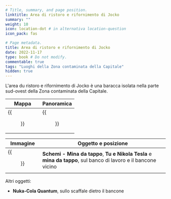 ```yaml
---
# Title, summary, and page position.
linktitle: Area di ristoro e rifornimento di Jocko
summary: ""
weight: 10
icon: location-dot # in alternativa location-question
icon_pack: fas

# Page metadata.
title: Area di ristoro e rifornimento di Jocko
date: 2022-11-17
type: book # Do not modify.
commentable: true
tags: "Luoghi della Zona contaminata della Capitale"
hidden: true
---
```


L'area du ristoro e rifornimento di Jocko è una baracca isolata nella parte sud-ovest della Zona contaminata della Capitale.

| Mappa                        | Panoramica                    |
| ---------------------------- | ----------------------------- |
| {{<figure src="fo3/Jockos_PG_Stop_loc.webp">}} | {{<figure src="fo3/Jockos_Pop_Gas_Stop.webp">}} |

| Immagine                                      | Oggetto e posizione                                                                                            |
| --------------------------------------------- | -------------------------------------------------------------------------------------------------------------- |
| {{<figure src="fo3/NT_and_You_BM_Schematics_Jockos_PGS.webp">}} | **Schemi - Mina da tappo**, **Tu e Nikola Tesla** e **mina da tappo**, sul banco di lavoro e il bancone vicino |


Altri oggetti:
- **Nuka-Cola Quantum**, sullo scaffale dietro il bancone
